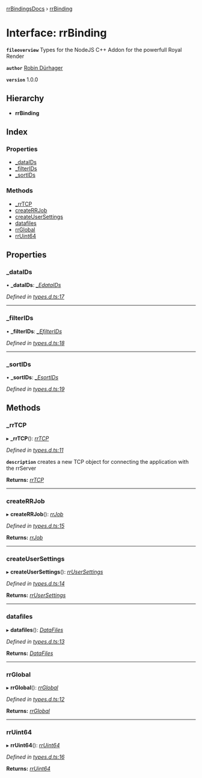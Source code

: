 [rrBindingsDocs](../README.md) › [rrBinding](rrbinding.md)

# Interface: rrBinding

**`fileoverview`** Types for the NodeJS C++ Addon for the powerfull Royal Render

**`author`** <a href="https://github.com/Novalis15">Robin Dürhager</a>

**`version`** 1.0.0

## Hierarchy

* **rrBinding**

## Index

### Properties

* [_dataIDs](rrbinding.md#_dataids)
* [_filterIDs](rrbinding.md#_filterids)
* [_sortIDs](rrbinding.md#_sortids)

### Methods

* [_rrTCP](rrbinding.md#_rrtcp)
* [createRRJob](rrbinding.md#createrrjob)
* [createUserSettings](rrbinding.md#createusersettings)
* [datafiles](rrbinding.md#datafiles)
* [rrGlobal](rrbinding.md#rrglobal)
* [rrUint64](rrbinding.md#rruint64)

## Properties

###  _dataIDs

• **_dataIDs**: *[_EdataIDs](libnoderr2._edataids.md)*

*Defined in [types.d.ts:17](https://github.com/Novalis15/RoyalRender-OpenExtensions/blob/f77b7d8/rrNodeJS_rrBindings/nodeJS/win64/v6/types.d.ts#L17)*

___

###  _filterIDs

• **_filterIDs**: *[_EfilterIDs](libnoderr2._efilterids.md)*

*Defined in [types.d.ts:18](https://github.com/Novalis15/RoyalRender-OpenExtensions/blob/f77b7d8/rrNodeJS_rrBindings/nodeJS/win64/v6/types.d.ts#L18)*

___

###  _sortIDs

• **_sortIDs**: *[_EsortIDs](libnoderr2._esortids.md)*

*Defined in [types.d.ts:19](https://github.com/Novalis15/RoyalRender-OpenExtensions/blob/f77b7d8/rrNodeJS_rrBindings/nodeJS/win64/v6/types.d.ts#L19)*

## Methods

###  _rrTCP

▸ **_rrTCP**(): *[rrTCP](libnoderr2.rrtcp.md)*

*Defined in [types.d.ts:11](https://github.com/Novalis15/RoyalRender-OpenExtensions/blob/f77b7d8/rrNodeJS_rrBindings/nodeJS/win64/v6/types.d.ts#L11)*

**`description`** creates a new TCP object for connecting the application with the rrServer

**Returns:** *[rrTCP](libnoderr2.rrtcp.md)*

___

###  createRRJob

▸ **createRRJob**(): *[rrJob](job.rrjob.md)*

*Defined in [types.d.ts:15](https://github.com/Novalis15/RoyalRender-OpenExtensions/blob/f77b7d8/rrNodeJS_rrBindings/nodeJS/win64/v6/types.d.ts#L15)*

**Returns:** *[rrJob](job.rrjob.md)*

___

###  createUserSettings

▸ **createUserSettings**(): *[rrUserSettings](libnoderr2.rrusersettings.md)*

*Defined in [types.d.ts:14](https://github.com/Novalis15/RoyalRender-OpenExtensions/blob/f77b7d8/rrNodeJS_rrBindings/nodeJS/win64/v6/types.d.ts#L14)*

**Returns:** *[rrUserSettings](libnoderr2.rrusersettings.md)*

___

###  datafiles

▸ **datafiles**(): *[DataFiles](libnoderr2_datafiles.datafiles.md)*

*Defined in [types.d.ts:13](https://github.com/Novalis15/RoyalRender-OpenExtensions/blob/f77b7d8/rrNodeJS_rrBindings/nodeJS/win64/v6/types.d.ts#L13)*

**Returns:** *[DataFiles](libnoderr2_datafiles.datafiles.md)*

___

###  rrGlobal

▸ **rrGlobal**(): *[rrGlobal](rrglobal.rrglobal-1.md)*

*Defined in [types.d.ts:12](https://github.com/Novalis15/RoyalRender-OpenExtensions/blob/f77b7d8/rrNodeJS_rrBindings/nodeJS/win64/v6/types.d.ts#L12)*

**Returns:** *[rrGlobal](rrglobal.rrglobal-1.md)*

___

###  rrUint64

▸ **rrUint64**(): *[rrUint64](utils.rruint64.md)*

*Defined in [types.d.ts:16](https://github.com/Novalis15/RoyalRender-OpenExtensions/blob/f77b7d8/rrNodeJS_rrBindings/nodeJS/win64/v6/types.d.ts#L16)*

**Returns:** *[rrUint64](utils.rruint64.md)*
